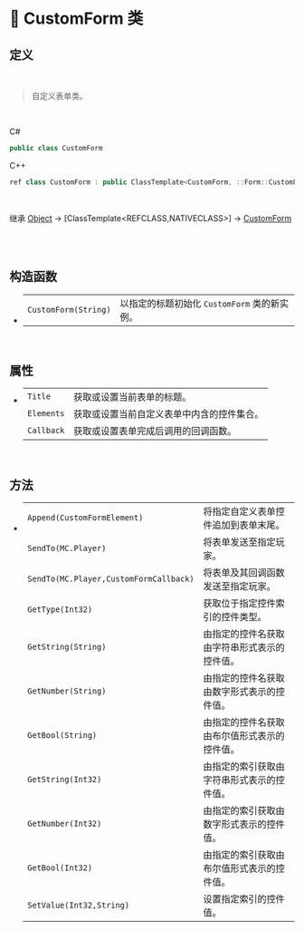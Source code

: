 # 🔖 CustomForm 类

## 定义

<br>

> 自定义表单类。

<br>

C#
```csharp
public class CustomForm
```
C++
```cpp
ref class CustomForm : public ClassTemplate<CustomForm, ::Form::CustomForm>, public FormImpl
```
<br>

继承 [Object](https://docs.microsoft.com/zh-cn/DotNET/api/system.object?view=net-6.0) → [ClassTemplate<REFCLASS,NATIVECLASS>] → [CustomForm](zh_CN/NET/APIs/Namespace/LLNET.Form/Class/CustomForm.md)

<br>

<br>

## 构造函数
- 
    |||
    |-|-|
    |`CustomForm(String)`|以指定的标题初始化 `CustomForm` 类的新实例。|

<br>

##  属性
- 
    |||
    |-|-|
    |`Title`|获取或设置当前表单的标题。|
    |`Elements`|获取或设置当前自定义表单中内含的控件集合。|
    |`Callback`|获取或设置表单完成后调用的回调函数。|

<br>

##  方法
- 
    |||
    |-|-|
    |`Append(CustomFormElement)`|将指定自定义表单控件追加到表单末尾。|
    |`SendTo(MC.Player)`|将表单发送至指定玩家。|
    |`SendTo(MC.Player,CustomFormCallback)`|将表单及其回调函数发送至指定玩家。|
    |`GetType(Int32)`|获取位于指定控件索引的控件类型。|
    |`GetString(String)`|由指定的控件名获取由字符串形式表示的控件值。|
    |`GetNumber(String)`|由指定的控件名获取由数字形式表示的控件值。|
    |`GetBool(String)`|由指定的控件名获取由布尔值形式表示的控件值。|
    |`GetString(Int32)`|由指定的索引获取由字符串形式表示的控件值。|
    |`GetNumber(Int32)`|由指定的索引获取由数字形式表示的控件值。|
    |`GetBool(Int32)`|由指定的索引获取由布尔值形式表示的控件值。|
    |`SetValue(Int32,String)`|设置指定索引的控件值。|


